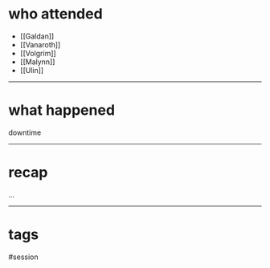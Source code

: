 # who attended

- [[Galdan]]
- [[Vanaroth]]
- [[Volgrim]]
- [[Malynn]]
- [[Ulin]]

---
# what happened

downtime



---
# recap

...

---
# tags

#session